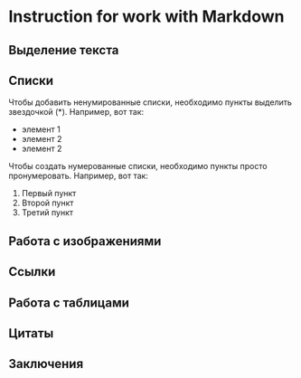 # Instruction for work with Markdown
## Выделение текста

## Списки

Чтобы добавить ненумированные списки, необходимо пункты выделить звездочкой (*).
Например, вот так:
* элемент 1
* элемент 2
* элемент 2

Чтобы создать нумерованные списки, необходимо пункты просто пронумеровать. Например, вот так:

1. Первый пункт
2. Второй пункт
3. Третий пункт
 

## Работа с изображениями

## Ссылки

## Работа с таблицами

## Цитаты

## Заключения

